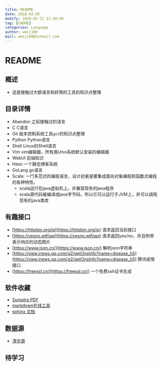 ```yaml
---
title: README
date: 2018-03-05
modify: 2020-02-21 21:30:48 
tag: [EADME]
categories: Language
author: wmsj100
mail: wmsj100@hotmail.com
---
```


# README

## 概述

- 这是接触过大额语言和好用的工具的知识点整理

## 目录详情

- Abandon 之前接触过的语言
- C C语言
- Git 版本控制系统工具`git`的知识点整理
- Python Python语言
- Shell Linux的Shell语言
- Vim vim编辑器，所有类Unix系统默认安装的编辑器
- WebUI 前端知识
- Hexo 一个静态博客系统
- GoLang go语言
- Scala: 一门多范式的编程语言，设计初衷是要集成面向对象编程和函数式编程的各种特性。
	- scala运行在java虚拟机上，并兼容现有的java程序
	- scala源代码被编译成java字节码，所以它可以运行于JVM上，并可以调用现有的java类库

## 有趣接口

- [https://httpbin.org/ip](https://httpbin.org/ip) 请求返回当前接口
- [https://yesno.wtf/api](https://yesno.wtf/api) 请求返回yes/no，并且附带表示响应的动态图片
- [https://www.json.cn/](https://www.json.cn/) 解析json字符串
- [https://view.inews.qq.com/g2/getOnsInfo?name=disease_h5](https://view.inews.qq.com/g2/getOnsInfo?name=disease_h5) 腾讯疫情接口
- [https://freessl.cn/](https://freessl.cn/) 一个免费ssh证书生成

## 软件收藏

- [Sumatra PDF](https://www.sumatrapdfreader.org/downloadafter.html)
- [markdown在线工具](https://www.zybuluo.com/mdeditor)
- [sphinx 文档](https://zh-sphinx-doc.readthedocs.io/en/latest/tutorial.html)

## 数据源

- [清华源](https://mirrors.tuna.tsinghua.edu.cn/)

## 待学习
